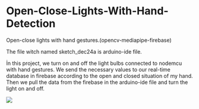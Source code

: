 # Open-Close-Lights-With-Hand-Detection
Open-close lights with hand gestures.(opencv-mediapipe-firebase)


The file witch named sketch_dec24a is arduino-ide file.

İn this project, we turn on and off the light bulbs connected to nodemcu with hand gestures.
We send the necessary values to our real-time database in firebase according to the open and closed situation of my hand.
Then we pull the data from the firebase in the arduino-ide file and turn the light on and off.

![](project.gif)
